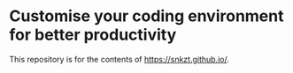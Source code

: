# Customise your coding environment for better productivity
This repository is for the contents of https://snkzt.github.io/.